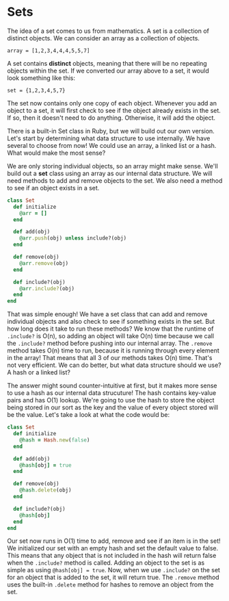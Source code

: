 # Sets

The idea of a set comes to us from mathematics. A set is a collection of distinct objects. We can consider an array as a collection of objects.

```
array = [1,2,3,4,4,4,5,5,7]
```

A set contains **distinct** objects, meaning that there will be no repeating objects within the set. If we converted our array above to a set, it would look something like this:

```
set = {1,2,3,4,5,7}
```

The set now contains only one copy of each object. Whenever you add an object to a set, it will first check to see if the object already exists in the set. If so, then it doesn't need to do anything. Otherwise, it will add the object.

There is a built-in Set class in Ruby, but we will build out our own version. Let's start by determining what data structure to use internally. We have several to choose from now! We could use an array, a linked list or a hash. What would make the most sense?

We are only storing individual objects, so an array might make sense. We'll build out a **set** class using an array as our internal data structure. We will need methods to add and remove objects to the set. We also need a method to see if an object exists in a set.

```ruby
class Set
  def initialize
    @arr = []
  end

  def add(obj)
    @arr.push(obj) unless include?(obj)
  end

  def remove(obj)
    @arr.remove(obj)
  end

  def include?(obj)
    @arr.include?(obj)
  end
end
```

That was simple enough! We have a set class that can add and remove individual objects and also check to see if something exists in the set. But how long does it take to run these methods? We know that the runtime of `.include?` is O(n), so adding an object will take O(n) time because we call the `.include?` method before pushing into our internal array. The `.remove` method takes O(n) time to run, because it is running through every element in the array! That means that all 3 of our methods takes O(n) time. That's not very efficient. We can do better, but what data structure should we use? A hash or a linked list?

The answer might sound counter-intuitive at first, but it makes more sense to use a hash as our internal data strucuture! The hash contains key-value pairs and has O(1) lookup. We're going to use the hash to store the object being stored in our sort as the key and the value of every object stored will be the value. Let's take a look at what the code would be:

```ruby
class Set
  def initialize
    @hash = Hash.new(false)
  end

  def add(obj)
    @hash[obj] = true
  end

  def remove(obj)
    @hash.delete(obj)
  end

  def include?(obj)
    @hash[obj]
  end
end
```

Our set now runs in O(1) time to add, remove and see if an item is in the set! We initialized our set with an empty hash and set the default value to false. This means that any object that is not included in the hash will return false when the `.include?` method is called. Adding an object to the set is as simple as using `@hash[obj] = true`. Now, when we use `.include?` on the set for an object that is added to the set, it will return true. The `.remove` method uses the built-in `.delete` method for hashes to remove an object from the set.
